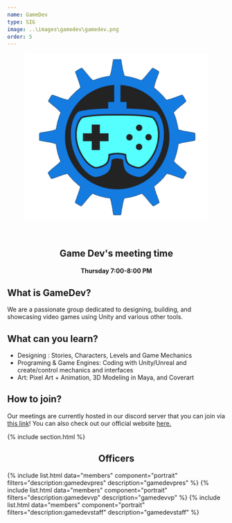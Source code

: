 ```yaml
---
name: GameDev
type: SIG
image: ..\images\gamedev\gamedev.png
order: 5
---
```


<center>
	<figure class="full">
	  <img src="../images/gamedev/gamedev.png" title="Game Dev" alt="Game Dev Logo">
	</figure>
</center>
<br>
<center>
	<h2>Game Dev's meeting time</h2>
	<h4>Thursday 7:00-8:00 PM</h4>
</center>

## What is GameDev?

We are a passionate group dedicated to designing, building, and showcasing video games using Unity and various other tools.

## What can you learn?

- Designing : Stories, Characters, Levels and Game Mechanics
- Programing & Game Engines: Coding with Unity/Unreal and create/control mechanics and interfaces
- Art: Pixel Art + Animation, 3D Modeling in Maya, and Coverart

## How to join?

Our meetings are currently hosted in our discord server that you can join via [this link](https://discord.gg/5apDUyUEq4)! You can also check out our official website [here.](https://uhmgamedev.wixsite.com/my-site)

{% include section.html %}

<center>
	<h2>Officers</h2>
</center>

{% include list.html data="members" component="portrait" filters="description:gamedevpres" description="gamedevpres" %}
{% include list.html data="members" component="portrait" filters="description:gamedevvp" description="gamedevvp" %}
{% include list.html data="members" component="portrait" filters="description:gamedevstaff" description="gamedevstaff" %}
<br>
